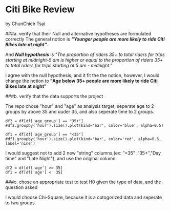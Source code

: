 # Citi Bike Review
by ChunChieh Tsai

###a. verify that their Null and alternative hypotheses are formulated correctly
The general notion is ***"Younger people are more likely to ride Citi Bikes late at night".***

And ***Null hypothesis*** is *"The proportion of riders 35+ to total riders for trips starting at midnight-5 am is higher or equal to the proportion of riders 35+ to total riders for trips starting at 5 am - midnight."*

I agree with the null hypothesis, and it fit the the notion, however, I would change the notion to **"Age below 35+ people are more likely to ride Citi Bikes late at night"**


###b. verify that the data supports the project

The repo chose "hour" and "age" as analysis target,  seperate age to 2 groups by above 35 and uuder 35, and also seperate time to 2 groups.

```
df2 = df[df['age_group'] == "35+"]
#df2.groupby('hour').size().plot(kind='bar', color='blue', alpha=0.5)

df1 = df[df['age_group'] == "<35"]
#df1.groupby('hour').size().plot(kind='bar', color='red', alpha=0.5, label='nine')
```




I would suggest not to add 2 new "string" columns,(ex: "<35" ,"35+","Day time" and "Late Night"), and use the original column.

```
df2 = df[df['age'] >= 35]
df1 = df[df['age'] <  35]

```

###c. chose an appropriate test to test H0 given the type of data, and the question asked

I would choose Chi-Square, because it is a cotogorized data and seperate to two groups.
